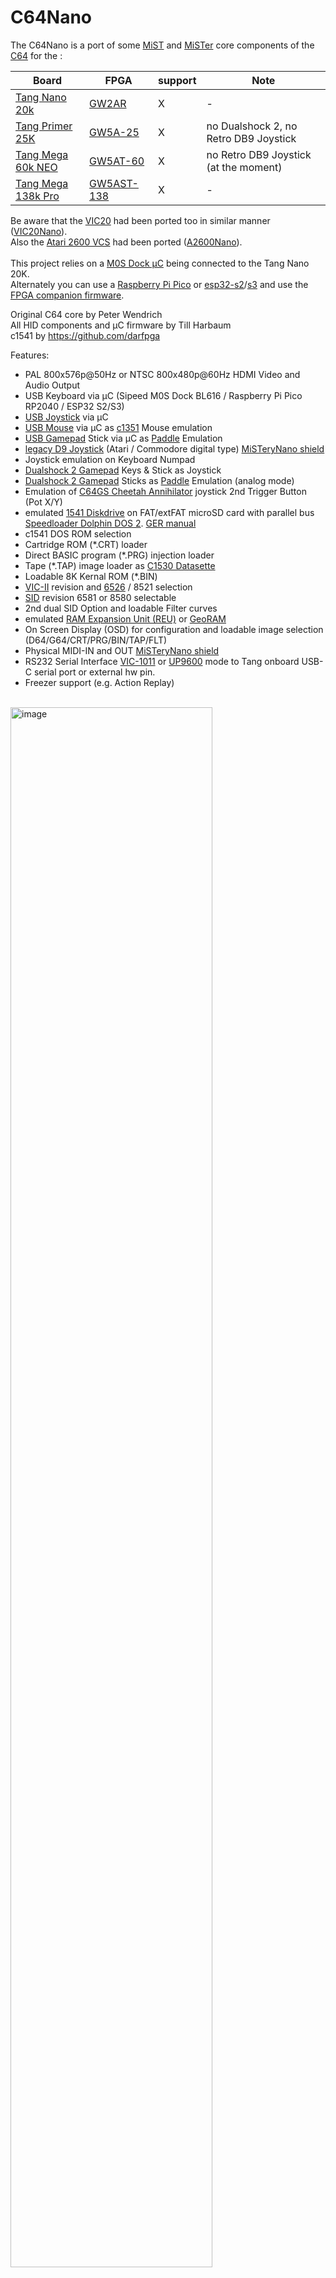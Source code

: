# C64Nano
The C64Nano is a port of some [MiST](https://github.com/mist-devel/mist-board/wiki) and 
[MiSTer](https://mister-devel.github.io/MkDocs_MiSTer/) core components of the
[C64](https://en.wikipedia.org/wiki/Commodore_64) for the :

| Board      | FPGA       | support |Note|
| ---        |        -   | -     |-|
| [Tang Nano 20k](https://wiki.sipeed.com/nano20k)     | [GW2AR](https://www.gowinsemi.com/en/product/detail/38/)  | X |- |
| [Tang Primer 25K](https://wiki.sipeed.com/hardware/en/tang/tang-primer-25k/primer-25k.html) | [GW5A-25](https://www.gowinsemi.com/en/product/detail/60/)  | X |no Dualshock 2, no Retro DB9 Joystick |
| [Tang Mega 60k NEO](https://wiki.sipeed.com/hardware/en/tang/tang-mega-60k/mega-60k.html)|[GW5AT-60](https://www.gowinsemi.com/en/product/detail/60/)| X |no Retro DB9 Joystick (at the moment)|
| [Tang Mega 138k Pro](https://wiki.sipeed.com/hardware/en/tang/tang-mega-138k/mega-138k-pro.html)|[GW5AST-138](https://www.gowinsemi.com/en/product/detail/60/) | X |- |


Be aware that the [VIC20](https://en.wikipedia.org/wiki/VIC-20) had been ported too in similar manner ([VIC20Nano](https://github.com/vossstef/VIC20Nano)).<br>
Also the [Atari 2600 VCS](https://en.wikipedia.org/wiki/Atari_2600) had been ported ([A2600Nano](https://github.com/vossstef/A2600Nano)).<br>
<br>
This project relies on a [M0S Dock µC](https://wiki.sipeed.com/hardware/en/maixzero/m0s/m0s.html) being connected to the Tang Nano 20K.<br> Alternately you can use a [Raspberry Pi Pico](https://www.raspberrypi.com/documentation/microcontrollers/pico-series.html) or [esp32-s2](https://www.espressif.com/en/products/socs/esp32-s2)/[s3](https://www.espressif.com/en/products/socs/esp32-s3) and use the [FPGA companion firmware](http://github.com/harbaum/FPGA-Companion).

Original C64 core by Peter Wendrich<br>
All HID components and µC firmware by Till Harbaum<br>
c1541 by https://github.com/darfpga<br>

Features:
* PAL 800x576p@50Hz or NTSC 800x480p@60Hz HDMI Video and Audio Output
* USB Keyboard via µC (Sipeed M0S Dock BL616 / Raspberry Pi Pico RP2040 / ESP32 S2/S3)
* [USB Joystick](https://en.wikipedia.org/wiki/Joystick) via µC
* [USB Mouse](https://en.wikipedia.org/wiki/Computer_mouse) via µC as [c1351](https://en.wikipedia.org/wiki/Commodore_1351) Mouse emulation
* [USB Gamepad](https://en.wikipedia.org/wiki/Gamepad) Stick via µC as [Paddle](https://www.c64-wiki.com/wiki/Paddle) Emulation<br>
* [legacy D9 Joystick](https://en.wikipedia.org/wiki/Atari_CX40_joystick) (Atari / Commodore digital type) [MiSTeryNano shield](https://github.com/harbaum/MiSTeryNano/tree/main/board/misteryshield20k/README.md)<br>
* Joystick emulation on Keyboard Numpad<br>
* [Dualshock 2 Gamepad](https://en.wikipedia.org/wiki/DualShock) Keys & Stick as Joystick<br>
* [Dualshock 2 Gamepad](https://en.wikipedia.org/wiki/DualShock) Sticks as [Paddle](https://www.c64-wiki.com/wiki/Paddle) Emulation (analog mode)<br>
* Emulation of [C64GS Cheetah Annihilator](https://en.wikipedia.org/wiki/Commodore_64_Games_System) joystick 2nd Trigger Button (Pot X/Y)
* emulated [1541 Diskdrive](https://en.wikipedia.org/wiki/Commodore_1541) on FAT/extFAT microSD card with parallel bus [Speedloader Dolphin DOS 2](https://rr.pokefinder.org/wiki/Dolphin_DOS). [GER manual](https://www.c64-wiki.de/wiki/Dolphin_DOS)<br>
* c1541 DOS ROM selection
* Cartridge ROM (*.CRT) loader
* Direct BASIC program (*.PRG) injection loader
* Tape (*.TAP) image loader as [C1530 Datasette](https://en.wikipedia.org/wiki/Commodore_Datasette)
* Loadable 8K Kernal ROM (*.BIN)
* [VIC-II](https://en.wikipedia.org/wiki/MOS_Technology_VIC-II) revision and [6526](https://en.wikipedia.org/wiki/MOS_Technology_CIA) / 8521 selection
* [SID](https://en.wikipedia.org/wiki/MOS_Technology_6581) revision 6581 or 8580 selectable
* 2nd dual SID Option and loadable Filter curves
* emulated [RAM Expansion Unit (REU)](https://en.wikipedia.org/wiki/Commodore_REU) or [GeoRAM](https://en.wikipedia.org/wiki/GeoRAM)<br>
* On Screen Display (OSD) for configuration and loadable image selection (D64/G64/CRT/PRG/BIN/TAP/FLT)<br>
* Physical MIDI-IN and OUT [MiSTeryNano shield](https://github.com/harbaum/MiSTeryNano/tree/main/board/misteryshield20k/README.md)<br>
* RS232 Serial Interface [VIC-1011](http://www.zimmers.net/cbmpics/xother.html) or [UP9600](https://www.pagetable.com/?p=1656) mode to Tang onboard USB-C serial port or external hw pin.
* Freezer support (e.g. Action Replay)
<br>
<img src="./.assets/c64_core.png" alt="image" width="80%" height="auto">
<br>

HID interfaces aligned in pinmap and control to match [MiSTeryNano project's bl616 misterynano_fw](https://github.com/harbaum/MiSTeryNano/tree/main/firmware/misterynano_fw)
respectively [FPGA-Companion](https://github.com/harbaum/FPGA-Companion)<br>
Basically a µC acts as USB host for USB devices and as an OSD controller using a [SPI communication protocol](https://github.com/harbaum/MiSTeryNano/blob/main/SPI.md).<br>

**Note** PROJECT IS STILL WORK IN PROGRESS
<br>
## Installation

The installation of C64 Nano on the Tang Nano 20k board can be done using a Linux PC or a Windows PC
[(Instruction)](INSTALLATION_WINDOWS.md).<br>

## c64 Nano on Tang Primer 25K
See [Tang Primer 25K](TANG_PRIMER_25K.md). PMOD TF-CARD V2 is required !

## c64 Nano on Tang Mega 60k NEO
See [Tang Mega 60K NEO](TANG_MEGA_60K.md)

## c64 Nano on Tang Mega 138k Pro
See [Tang Mega 138K Pro](TANG_MEGA_138K.md)

## emulated Diskdrive c1541
Emulated 1541 on a regular FAT/exFAT formatted microSD card including parallel bus Speedloader Dolphin DOS 2.0.<br>
Copy a D64 Disk image to your sdcard and rename it to **disk8.d64** as default boot image.<br>
Add further D64 or G64 images as you like and insert card in TN slot. LED 0 acts as Drive activity indicator.<br> 
> [!TIP]
Disk directory listing: [(or F7 keypress)](https://project64.c64.org/hw/dolphindos.txt)<br> 
command: <br>
LOAD"$",8<br>
LIST<br> 
Load first program from Disk: (or just LOAD if Dolphin Kernal active)<br> 
LOAD"*",8<br>
RUN<br>

c1541 DOS ROM can be selected from OSD (default Dolphin DOS 2.0, CBM DOS, SpeedDos Plus or JiffyDOS)<br>
In case a program don't load correctly select via OSD the factory default CBM DOS an give it a try.

## Cartridge ROM Loader (.CRT)
Cartridge ROM can be loaded via OSD file selection.<br>
Copy a *.CRT to your sdcard and rename it to **c64crt.crt** as default boot cartridge ROM.<br>
Prevent the cartridge load at boot by OSD CRT selection **No Disk** , **Save settings** and System **Cold Boot**.<br>
> [!TIP]
**Detach Cartridge** by OSD :<br>
```temporary``` **Cartridge unload & Reset**  
```permanent``` **No Disk**, **Save settings** and System **Cold Boot**.<br>

> [!IMPORTANT]
> Be aware that some Freezer Card CRT might require to use the standard C64 Kernal and the standard C1541 CBM DOS.

## BASIC Program Loader (.PRG)
A BASIC Program *.PRG file can be loaded via OSD file selection.<br>
Copy a *.PRG to your sdcard and rename it to **c64prg.prg** as default boot basic program. Prevent the PRG load at boot by OSD PRG selection **No Disk** , **Save settings** and **Reset** or System **Cold Boot**.<br>
> [!TIP]
Check loaded file by command: **LIST**<br>

> [!IMPORTANT]
command: **RUN**<br>

## Tape Image Loader (*.TAP)
A [Tape](https://en.wikipedia.org/wiki/Commodore_Datasette) *.TAP file can be loaded via OSD file selection<br>
In order to start a tape download choose C64 CBM Kernal (mandatory as Dolphin DOS doesn't support Tape). Best to save Kernal OSD selection via **Save settings**.<br>
> [!IMPORTANT]
command: **LOAD**<br>
___ Only if you have [Exbasic Level II](https://www.c64-wiki.de/index.php?title=Exbasic_Level_II&oldid=261004) .CRT Basic loaded then use command: **LOAD***<br>
Screen will blank!<br>

The file is loaded automatically as soon as TAP file selected via OSD (no need to press PLAY TAPE button) in case ***no** TAP had been previously selected*.<br>
As mentioned screen will blank for several seconds and then display briefly the filename of the to be loaded file. It will blank shortly afterwards again till load completed and take a lot of time...<br>
Copy a *.TAP to your sdcard and rename it to **c64tap.tap** as default tape mountpoint.<br>
For **Tape unload** use OSD TAP selection **No Disk** and **Reset** or System **Cold Boot**.<br>
> [!WARNING]
After board power-up or coldboot a TAP file will **not autoloaded** even if TAP file selection had been saved or c64tap.tap mountpoint available !<br>
Unblock loader by OSD TAP selection **No Disk** or simply select again the desired TAP file to be loaded after you typed **LOAD**<br>

> [!TIP]
Check loaded file by command: **LIST**<br>

> [!IMPORTANT]
command: **RUN**<br>

> [!NOTE]
The available (muffled) Tape Sound audio can be disabled from OSD.<br>

## Kernal Loader (.BIN)
The build-in Dolphin Kernal is the power-up default C64 Kernal with an excellent C1541 speedloader.
> [!TIP]
If you are fine with that then there is no need to load another Kernal via OSD and just select OSD Kernal BIN selection **No Disk** and **Save settings**!<br>

In general Kernal ROM files *.BIN can be loaded via OSD selection.<br>
Copy a 8K C64 Kernal ROM *.BIN to your sdcard and rename it to **c64kernal.bin** as default boot Kernal.<br>
Prevent Kernal load by OSD Kernal BIN selection **No Disk** and **Save settings** and do a **power-cyle** of the board. In this case the build-in Dolphin Kernal will by default be used after next power cycle.<br>

## SID Filter Curve (.FLT)
Custom Filters curves can optionally be loaded via OSD. 
> [!TIP]
> This is in most cases not needed and build-in filters curves are already an optimum.

> [!NOTE]
Remember to select the 6581 chip, not the 8580.
Select 'Custom 1' as the filter to activate it.<br> When a custom filter is loaded, there's no difference between custom options Custom 1, 2, and 3. Selecting 'Default' switches back to the built-in filter curve.<br>

Prevent Filter curve load by OSD Kernal **FLT** selection **No Disk** and **Save settings** and **power-cyle** of the board.<br>

## Core Loader Sequencing
The core will after power cycle/ cold-boot start downloading the images on the sdcard in the following order:
> [!NOTE] 
(1) BIN Kernal, (2) CRT ROM, (3) PRG Basic and finally (4) FLT.<br>

## emulated RAM Expansion Unit REU 1750
For those programs the require a [RAM Expansion Unit (REU)](https://en.wikipedia.org/wiki/Commodore_REU) it can be activated by OSD on demand.<br>
<br>
Playing [Sonic the Hedgehog V1.2](https://csdb.dk/release/?id=212523)<br>
Enable REU, and load the PRG.<br>
Playing around with [GEOS](https://en.wikipedia.org/wiki/GEOS_(8-bit_operating_system))<br>
Enable REU, select c1541 CBM DOS ROM and load the PRG.<br>

## Push Button utilization
* S2 keep pressed during power-up for FLASH programming of FPGA bitstream<br>
> [!CAUTION]
A FLASH programm attempt without keeping the board in reset may lead to corruption of the C1541 DOS images stored in FLASH requiring re-programming.
* S1 swap the Joystick Ports if OSD **Swap Joys** is set to Off mode.<br>

## OSD
invoke by F12 keypress<br>
* Reset<br>
* Cold Reset + memory scrubbing<br>
* Audio Volume + / -<br>
* Scanlines effect %<br>
* Widescreen activation<br>
* HID device selection for Joystick Port 1 and Port 2<br>
* REU activation<br>
* c1541 Drive disk image selection<br>
* c1541 Disk write protetcion<br>
* c1541 Reset<br>
* c1541 DOS ROM selection<br>
* MIDI configuration<br>
* PAL / NTSC Video mode<br>
* VIC-II revision, 6526 / 8521 and SID 6561/8580 selection
* SID Filter selection
* geoRAM activation
* Loader (CRT/PRG/BIN/TAP/FLT) file selection<br>
* Joystick Port Swap
* Cartridge unload

## Gamecontrol support
legacy single D9 Digital Joystick. OSD: **Retro D9**<br>
Atari ST type of Joystick 2nd button supported using a MiSTeryNano shield.  
Don't configure e.g. [ArcadeR](https://retroradionics.com) for C64 mode rather than<br> normal digital 2nd button mode (2nd trigger button connect signal to ground)

or<br>
USB Joystick(s). OSD: **USB #1 Joy** or **USB #2 Joy** <br>
Also [RII Mini Keyboard i8](http://www.riitek.com/product/220.html) left Multimedia Keys are active if **USB #1 Joy** selected. 

or<br>
Gamepad Stick as Joystick. OSD: **DualShock 2**
<br>left **stick digital** for Move and **square** , **cross**  and **circle** Button for 3 Trigger buttons  
or following **Pad** controls:<br>
| Buttons | - | - |
| - | - | -  |
| square<br>Trigger | Up  | cross<br>Trigger 2 |
| Left | - | Right |
| - | Down | circle<br>Trigger 3 |<br>

or Keyboard Numpad. OSD: **Numpad**<br>
| | | |
|-|-|-|
|0<br>Trigger|8<br>Up|.<br>Trigger 2|
|4<br>Left|-|6<br>Right|
|-|2<br>Down|-|

or Mouse. OSD: **Mouse**<br>
USB Mouse as c1351 Mouse emulation.

or Dualshock2 Gamepad as Paddle. OSD: **DualShock Paddle**<br>
Dualshock 2 Sticks in analog mode as VC-1312 Paddle emulation.<br>
**square** , **cross**, **circle** and **triangle** used as 4 Trigger buttons<br>
You have first to set the DS2 Sticks into analog mode by pressing the DS2 ANALOG button. Mode indicated by red light indicator.<br>Configure DIGITAL mode (press ANALOG button again) when using the **Joystick** mode again and set OSD: **DualShock 2**<br>

or USB Paddle. OSD: **USB #1 Padd** or **USB #2 Padd** <br>
Left Stick in X / Y analog mode as VC-1312 Paddle emulation.<br>
Button **cross / square** as Trigger<br>

## Keyboard 
 ![Layout](\.assets/keymap.gif)
 PAGE UP (Tape Play) Key or the Tang S1 Button swap the Joystick Ports if OSD **Swap Joys** is set to Off mode.

 F11 (RESTORE) Key as ``FREEZE``. Typically used by Freezer Cards like Action Replay, Snappy Rom etc. 
## LED UI

| LED | function    | TN20K | TP25K |TM60K|TM138K Pro|
| --- |           - | -     | -     | -    |-    |
| 0 | c1541 activity| x     | x     | x done  |x  |
| 1 | D64 selected  | x     | -     | x ready |x  |
| 2 | CRT seleced   | x     | -     |   -  |x  |
| 3 | PRG selected  | x     | -     |   -  |x  |
| 4 |Kernal selected| x     | -     |   -  |x  |
| 5 | TAP selected  | x     | -     |   -  |x  |

Solid **<font color="red">red</font>** of the c1541 led after power-up indicates a missing DOS in Flash<br>

**Multicolor RGB LED**
* **<font color="green">green</font>**&ensp;&thinsp;&ensp;&thinsp;&ensp;&thinsp;all fine and ready to go<br>
* **<font color="red">red</font>**&ensp;&thinsp;&ensp;&thinsp;&ensp;&thinsp;&ensp;&thinsp;&ensp;&thinsp;something wrong with SDcard / default boot image<br>
* **<font color="blue">blue</font>**&ensp;&thinsp;&ensp;&thinsp;&ensp;&thinsp;&ensp;&thinsp;µC firmware detected valid FPGA core<br>
* **<font color="yellow">yellow</font>**&ensp;&thinsp;&ensp;&thinsp;&ensp;&thinsp;FPGA core can't detect valid firmware<br>
* **white**&ensp;&thinsp;&ensp;&thinsp;&ensp;&thinsp;-<br>

## MIDI-IN and OUT
Type of MIDI interface can be selected from OSD.<br> There is support for Sequential Inc., Passport/Sentech, DATEL/SIEL/JMS/C-LAB and Namesoft<br>
You can use a [MiSTeryNano MIDI shield](https://github.com/harbaum/MiSTeryNano/tree/main/board/misteryshield20k/README.md) to interface to a Keyboard.<br>
## RS232 Serial Interface 
The Tang onboard USB-C serial port can be used for communication with the C64 Userport Serial port in [VIC-1011](http://www.zimmers.net/cbmpics/xother.html) or [UP9600](https://www.pagetable.com/?p=1656) mode.<br>
Terminal programs need the Kernal serial routines therefore select via OSD the CBM Kernal rather than default DolphinDOS.<br> For a first start use UP9600 mode and a Terminal program like [ccgms](https://github.com/mist64/ccgmsterm) and on the PC side [Putty](https://www.putty.org) with 2400 Baud.<br>

OSD selection allows to change in between TANG USB-C port or external HW pin interface.<br>

|            |        |      |     |
|  -         |   -    |   -  | -   |
| Board      |RX (I) FPGA |TX (O) FPGA|Note|
| TN20k      |31      | 77   |[pinmap](https://wiki.sipeed.com/hardware/en/tang/tang-nano-20k/nano-20k.html#Pin-diagram), misterynano io(6) / io(7)|
| TP25k      |K5      | L5   | J4-6  J4-5, share M0S Dock PMOD|
| TM60k NEO  |AB20    | AA19 | J24-6 J24-5, share M0S Dock PMOD |
| TM138k Pro |H15     | H14  | J24-6 J24-5, share M0S Dock PMOD |

Remember that in + out to be crossed to connect to external device. Level are 3V3 tolerant.
## Powering
Prototype circuit with Keyboard can be powered by Tang USB-C connector from PC or a Power Supply Adapter. 
## Synthesis
Source code can be synthesized, fitted and programmed with GOWIN IDE Windows or Linux.<br>
Alternatively use the command line build script **gw_sh.exe / gw_sh.sh** [build_tn20k.tcl](build_tn20k.tcl) , [build_tp25k.tcl](build_tp25k.tcl) or [build_tm138k.tcl](build_tm138k.tcl)<br>
## HW circuit considerations
**Pinmap TN20k Interfaces** <br>
 Sipeed M0S Dock, digital Joystick D9 and DualShock Gamepad connection.<br>
 ![wiring](\.assets/wiring_spi_irq.png)

**Pinmap D-SUB 9 Joystick Interface** <br>
- Joystick interface is 3.3V tolerant. Joystick 5V supply pin has to be left floating !<br>
![pinmap](\.assets/vic20-Joystick.png)

| Joystick pin |IO| Tang Nano pin | FPGA pin | Joystick Function |
| ----------- |-----| ---   | --------  | ----- |
| 1 |2| J6 10  | 25   | UP | 
| 2 |1| J6 9  | 28 | DOWN |
| 3 |4| J6 12 | 29 | LEFT |
| 4 |3| J5 11 | 26 | RIGHT |
| 5 |-| - | - | POT Y/ TRIGGER 3| - |
| 6 |0| J5 8 | 27 | TRIGGER|
| 7 |-| n.c | n.c | 5V | - |
| 8 |-| J5 20 | - | GND | - |
| 9 |-| - | 30 | TRIGGER 2| |

**Pinmap Dualshock 2 Controller Interface** <br>
<img src="./.assets/controller-pinout.jpg" alt="image" width="30%" height="auto">
| DS pin | Tang Nano pin | FPGA pin | DS Function |
| ----------- | ---   | --------  | ----- |
| 1 | J5 18 | 71 MISO | JOYDAT  |
| 2 | J5 19 | 53 MOSI  | JOYCMD |
| 3 | n.c. | - | 7V5 |
| 4 | J5 15 | - | GND |
| 5 | J5 16| - | 3V3 |
| 6 | J5 17 | 72 CS | JOYATN|
| 7 | J5 20 | 52 MCLK | JOYCLK |
| 8 | n.c. | - | JOYIRQ |
| 9 | n.c. | - | JOYACK |


## Getting started

In order to use this Design the following things are needed:

[Sipeed M0S Dock](https://wiki.sipeed.com/hardware/en/maixzero/m0s/m0s.html) or Raspberry Pi Pico RP2040 or ESP32-S2/S3<br>
[Sipeed Tang Nano 20k](https://wiki.sipeed.com/nano20k) <br>
or [Sipeed Tang Primer 25k](https://wiki.sipeed.com/hardware/en/tang/tang-primer-25k/primer-25k.html)<br>
and [PMOD DVI](https://wiki.sipeed.com/hardware/en/tang/tang-PMOD/FPGA_PMOD.html#PMOD_DVI)<br>
and [PMOD TF-CARD V2](https://wiki.sipeed.com/hardware/en/tang/tang-PMOD/FPGA_PMOD.html#PMOD_TF-CARD)<br>
and [PMOD SDRAM](https://wiki.sipeed.com/hardware/en/tang/tang-PMOD/FPGA_PMOD.html#TANG_SDRAM)<br>
and [M0S PMOD adapter](https://github.com/harbaum/MiSTeryNano/tree/main/board/m0s_pmod/README.md)
 or ad hoc wiring + soldering.<br>
or [Sipeed Tang Mega 138k Pro](https://wiki.sipeed.com/hardware/en/tang/tang-mega-138k/mega-138k-pro.html)<br>
and [PMOD SDRAM](https://wiki.sipeed.com/hardware/en/tang/tang-PMOD/FPGA_PMOD.html#TANG_SDRAM)<br>
and [PMOD DS2x2](https://wiki.sipeed.com/hardware/en/tang/tang-PMOD/FPGA_PMOD.html#PMOD_DS2x2)<br>
and [M0S PMOD adapter](https://github.com/harbaum/MiSTeryNano/tree/main/board/m0s_pmod/README.md)<br>
or [Tang Mega 60K NEO](https://wiki.sipeed.com/hardware/en/tang/tang-mega-60k/mega-60k.html)<br>
and [PMOD SDRAM](https://wiki.sipeed.com/hardware/en/tang/tang-PMOD/FPGA_PMOD.html#TANG_SDRAM)<br>
and [PMOD DS2x2](https://wiki.sipeed.com/hardware/en/tang/tang-PMOD/FPGA_PMOD.html#PMOD_DS2x2)<br>
and [M0S PMOD adapter](https://github.com/harbaum/MiSTeryNano/tree/main/board/m0s_pmod/README.md)<br>
microSD or microSDHC card FAT32 formatted<br>
TFT Monitor with HDMI Input and Speaker<br>
<br>

| HID and Gamecontrol Hardware option | TN20k needs | alternative option |Primer 25K|Mega 138K|
| ----------- | --- | ---  | ---| -|
| USB Keyboard | [USB-C to USB-A adapter](https://www.aliexpress.us/item/3256805563910755.html) | [4 port mini USB hub HS8836A](https://a.aliexpress.com/_EIidgjH)  |x|x|
| [USB Joystick(s)](https://www.speedlink.com/en/COMPETITION-PRO-EXTRA-USB-Joystick-black-red/SL-650212-BKRD)| [4 port mini USB hub HS8836A](https://a.aliexpress.com/_EIidgjH) | - |x|x|
| USB Mouse   | [4 port mini USB hub HS8836A](https://a.aliexpress.com/_EIidgjH)  | -  |x|x|
| USB Gamepad |[4 port mini USB hub HS8836A](https://a.aliexpress.com/_EIidgjH)  | -  |x|x|
| Commodore/[Atari](https://en.wikipedia.org/wiki/Atari_CX40_joystick) compatible retro D9 Joystick| [MiSTeryNano shield](https://github.com/harbaum/MiSTeryNano/tree/main/board/misteryshield20k/README.md)|D-SUB 9 M connector, breadboard to wire everything up, some jumper wires|-|-|
| [Dualshock 2 Controller Gamepad](https://en.wikipedia.org/wiki/DualShock) | Gamepad Adapter Board (Sipeed Joystick to DIP) respectively<br> PMOD DS2x2 | breadboard to wire everything up and some jumper wires |-|x|
